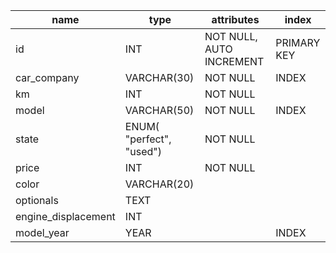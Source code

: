 | name                | type                     | attributes               | index       |
| ------------------- | ------------------------ | ------------------------ | ----------- |
| id                  | INT                      | NOT NULL, AUTO INCREMENT | PRIMARY KEY |
| car_company         | VARCHAR(30)              | NOT NULL                 | INDEX       |
| km                  | INT                      | NOT NULL                 |             |
| model               | VARCHAR(50)              | NOT NULL                 | INDEX       |
| state               | ENUM( "perfect", "used") | NOT NULL                 |             |
| price               | INT                      | NOT NULL                 |             |
| color               | VARCHAR(20)              |                          |             |
| optionals           | TEXT                     |                          |             |
| engine_displacement | INT                      |                          |             |
| model_year          | YEAR                     |                          | INDEX       |
